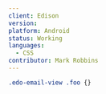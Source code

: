 ```yaml
---
client: Edison
version:
platform: Android
status: Working
languages:
  - CSS
contributor: Mark Robbins
---
```


```css
.edo-email-view .foo {}
```
